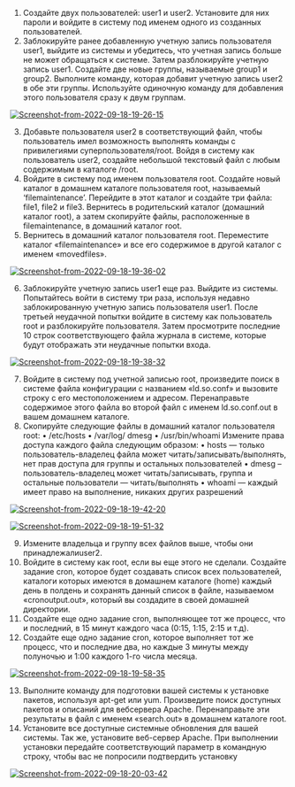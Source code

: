 1. Создайте двух пользователей: user1 и user2. Установите для них пароли и войдите в систему под именем одного из созданных пользователей.
2. Заблокируйте ранее добавленную учетную запись пользователя user1, выйдите из системы и убедитесь, что учетная запись больше не может обращаться к системе. Затем разблокируйте учетную запись user1. Создайте две новые группы, называемые group1 и group2. Выполните команду, которая добавит учетную запись user2 в обе эти группы. Используйте одиночную команду для добавления этого пользователя сразу к двум группам.

<a href="https://ibb.co/K6QH3X4"><img src="https://i.ibb.co/SN1p9PY/Screenshot-from-2022-09-18-19-26-15.png" alt="Screenshot-from-2022-09-18-19-26-15" border="0"></a>

3. Добавьте пользователя user2 в соответствующий файл, чтобы пользователь имел возможность выполнять команды с привилегиями суперпользователя/root. Войдя в систему как пользователь user2, создайте небольшой текстовый файл с любым содержимым в каталоге /root.
4. Войдите в систему под именем пользователя root. Создайте новый каталог в домашнем каталоге пользователя root, называемый ‘filemaintenance’. Перейдите в этот каталог и создайте три файла: file1, file2 и file3. Вернитесь в родительский каталог (домашний каталог root), а затем скопируйте файлы, расположенные в filemaintenance, в домашний каталог root.
5. Вернитесь в домашний каталог пользователя root. Переместите каталог «filemaintenance» и все его содержимое в другой каталог с именем «movedfiles».

<a href="https://ibb.co/rQmWcT1"><img src="https://i.ibb.co/XWbw3Nv/Screenshot-from-2022-09-18-19-36-02.png" alt="Screenshot-from-2022-09-18-19-36-02" border="0"></a>

6. Заблокируйте учетную запись user1 еще раз. Выйдите из системы. Попытайтесь войти в систему три раза, используя недавно заблокированную учетную запись пользователя user1. После третьей неудачной попытки войдите в систему как пользователь root и разблокируйте пользователя. Затем просмотрите последние 10 строк соответствующего файла журнала в системе, которые будут отображать эти неудачные попытки входа.

<a href="https://ibb.co/QKXQPby"><img src="https://i.ibb.co/bK7msWc/Screenshot-from-2022-09-18-19-38-32.png" alt="Screenshot-from-2022-09-18-19-38-32" border="0"></a>

7. Войдите в систему под учетной записью root, произведите поиск в системе файла конфигурации с названием «ld.so.conf» и вызовите строку с его местоположением и адресом. Перенаправьте содержимое этого файла во второй файл с именем ld.so.conf.out в вашем домашнем каталоге.
8. Скопируйте следующие файлы в домашний каталог пользователя root:
• /etc/hosts
• /var/log/ dmesg
• /usr/bin/whoami
Измените права доступа каждого файла следующим образом:
• hosts — только пользователь-владелец файла может читать/записывать/выполнять, нет прав доступа для группы и остальных пользователей
• dmesg – пользователь-владелец может читать/записывать, группа и остальные пользователи — читать/выполнять
• whoami — каждый имеет право на выполнение, никаких других разрешений

<a href="https://imgbb.com/"><img src="https://i.ibb.co/bX9xPkt/Screenshot-from-2022-09-18-19-42-20.png" alt="Screenshot-from-2022-09-18-19-42-20" border="0"></a>

<a href="https://ibb.co/L5wNCLC"><img src="https://i.ibb.co/pyDh3t3/Screenshot-from-2022-09-18-19-51-32.png" alt="Screenshot-from-2022-09-18-19-51-32" border="0"></a>

9. Измените владельца и группу всех файлов выше, чтобы они принадлежалиuser2.
10. Войдите в систему как root, если вы еще этого не сделали. Создайте задание cron, которое будет создавать список всех пользователей, каталоги которых имеются в домашнем каталоге (home) каждый день в полдень и сохранять данный список в файле, называемом «cronoutput.out», который вы создадите в своей домашней директории.
11. Создайте еще одно задание cron, выполняющее тот же процесс, что и последний, в 15 минут каждого часа (0:15, 1:15, 2:15 и т.д).
12. Создайте еще одно задание cron, которое выполняет тот же процесс, что и последние два, но каждые 3 минуты между полуночью и 1:00 каждого 1-го числа месяца.

<a href="https://ibb.co/1Jxw8FH"><img src="https://i.ibb.co/FqtjgRG/Screenshot-from-2022-09-18-19-58-35.png" alt="Screenshot-from-2022-09-18-19-58-35" border="0"></a>

13. Выполните команду для подготовки вашей системы к установке пакетов, используя apt-get или yum. Произведите поиск доступных пакетов и описаний для вебсервера Apache. Перенаправьте эти результаты в файл с именем «search.out» в домашнем каталоге root.
14. Установите все доступные системные обновления для вашей системы. Так же, установите веб-сервер Apache. При выполнении установки передайте соответствующий параметр в командную строку, чтобы вас не попросили подтвердить установку

<a href="https://ibb.co/1rdjFMc"><img src="https://i.ibb.co/tqxFVzR/Screenshot-from-2022-09-18-20-03-42.png" alt="Screenshot-from-2022-09-18-20-03-42" border="0"></a>

